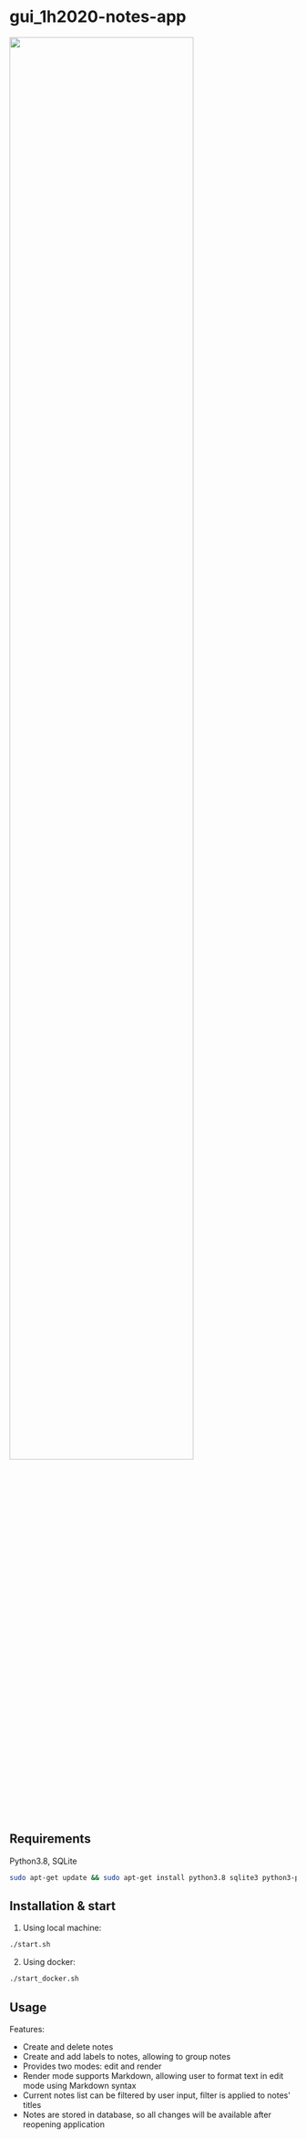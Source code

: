 # gui_1h2020-notes-app
<img src="https://user-images.githubusercontent.com/31539612/82809419-b9eeba00-9e94-11ea-8fd2-ae2a8e186e10.png" width="80%">  

##  Requirements
Python3.8, SQLite
```bash
sudo apt-get update && sudo apt-get install python3.8 sqlite3 python3-pyqt5 python3-pyqt5.qtwebengine
```  
## Installation & start  
1. Using local machine:  

```bash
./start.sh
```  
2. Using docker:  

```bash
./start_docker.sh
```  
## Usage
Features:  
* Create and delete notes  
* Create and add labels to notes, allowing to group notes  
* Provides two modes: edit and render  
* Render mode supports Markdown, allowing user to format text in edit mode using Markdown syntax  
* Current notes list can be filtered by user input, filter is applied to notes' titles  
* Notes are stored in database, so all changes will be available after reopening application  
